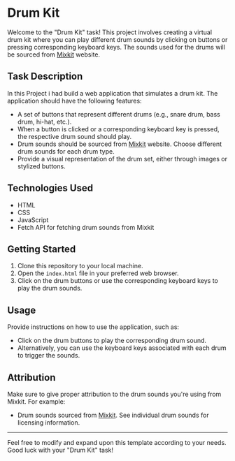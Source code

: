 # Drum Kit

Welcome to the "Drum Kit" task! This project involves creating a virtual drum kit where you can play different drum sounds by clicking on buttons or pressing corresponding keyboard keys. The sounds used for the drums will be sourced from [Mixkit](https://mixkit.co/) website.

## Task Description

In this Project i had build a web application that simulates a drum kit. The application should have the following features:

- A set of buttons that represent different drums (e.g., snare drum, bass drum, hi-hat, etc.).
- When a button is clicked or a corresponding keyboard key is pressed, the respective drum sound should play.
- Drum sounds should be sourced from [Mixkit](https://mixkit.co/) website. Choose different drum sounds for each drum type.
- Provide a visual representation of the drum set, either through images or stylized buttons.


## Technologies Used
- HTML
- CSS
- JavaScript
- Fetch API for fetching drum sounds from Mixkit

## Getting Started

1. Clone this repository to your local machine.
2. Open the `index.html` file in your preferred web browser.
3. Click on the drum buttons or use the corresponding keyboard keys to play the drum sounds.

## Usage

Provide instructions on how to use the application, such as:
- Click on the drum buttons to play the corresponding drum sound.
- Alternatively, you can use the keyboard keys associated with each drum to trigger the sounds.

## Attribution

Make sure to give proper attribution to the drum sounds you're using from Mixkit. For example:
- Drum sounds sourced from [Mixkit](https://mixkit.co/). See individual drum sounds for licensing information.


---

Feel free to modify and expand upon this template according to your needs. Good luck with your "Drum Kit" task!


